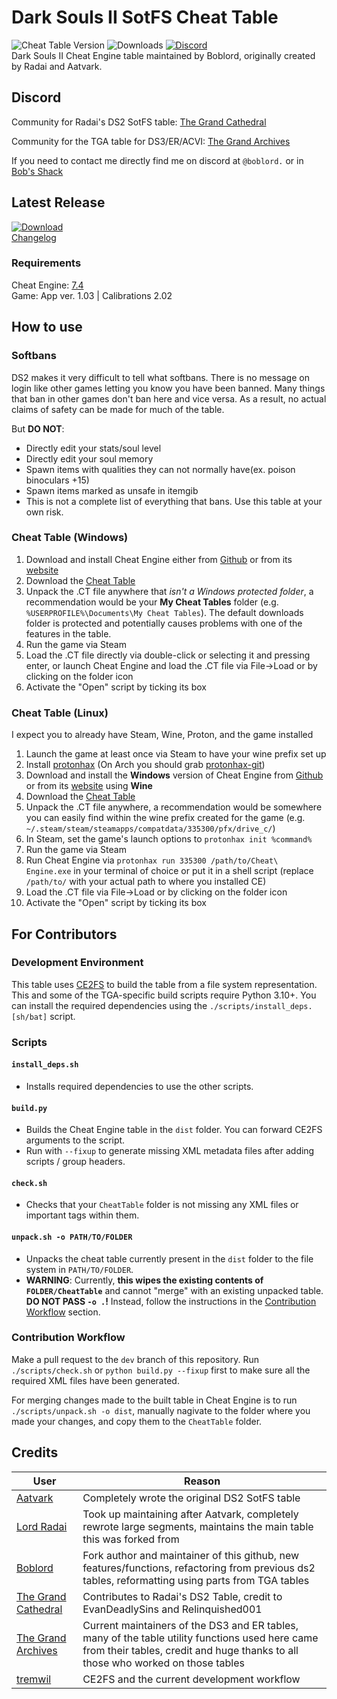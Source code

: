 # Dark Souls II SotFS Cheat Table

![Cheat Table Version](https://img.shields.io/github/v/release/boblord14/Dark-Souls-2-SotFS-CT-Bob-Edition?include_prereleases&label=Cheat%20Table&sort=semver&logo=github)
![Downloads](https://img.shields.io/github/downloads/boblord14/Dark-Souls-2-SotFS-CT-Bob-Edition/total?label=Downloads&logo=github)
[![Discord](https://img.shields.io/discord/554994746662322177?label=Discord&logo=discord)](https://discord.gg/mBf9mT2)  
Dark Souls II Cheat Engine table maintained by Boblord, originally created by Radai and Aatvark.

## Discord

Community for Radai's DS2 SotFS table:
[The Grand Cathedral](https://discord.gg/mBf9mT2)

Community for the TGA table for DS3/ER/ACVI:
[The Grand Archives](https://discord.io/the-grand-archives)

If you need to contact me directly find me on discord at `@boblord.` or in [Bob's Shack](https://discord.gg/YAUChSMeRB)

## Latest Release
[![Download](https://img.shields.io/badge/dynamic/json.svg?label=download&url=https://api.github.com/repos/boblord14/Dark-Souls-2-SotFS-CT-Bob-Edition/releases/latest&query=$.assets[0].name&style=for-the-badge)](https://github.com/boblord14/Dark-Souls-2-SotFS-CT-Bob-Edition/releases/latest)  
[Changelog](/CHANGELOG.md)

### Requirements

Cheat Engine: [7.4](https://github.com/cheat-engine/cheat-engine/releases/7.4)  
Game: App ver. 1.03 | Calibrations 2.02

## How to use

### Softbans
DS2 makes it very difficult to tell what softbans. There is no message on login like other games letting you know you have been banned.
Many things that ban in other games don't ban here and vice versa. 
As a result, no actual claims of safety can be made for much of the table. 

But **DO NOT**:
- Directly edit your stats/soul level
- Directly edit your soul memory
- Spawn items with qualities they can not normally have(ex. poison binoculars +15)
- Spawn items marked as unsafe in itemgib
- This is not a complete list of everything that bans. Use this table at your own risk.

### Cheat Table (Windows)
1. Download and install Cheat Engine either from [Github](https://github.com/cheat-engine/cheat-engine/releases) or from its [website](https://cheatengine.org/) 
2. Download the [Cheat Table](https://github.com/boblord14/Dark-Souls-2-SotFS-CT-Bob-Edition/releases/latest)
3. Unpack the .CT file anywhere that *isn't a Windows protected folder*, a recommendation would be your **My Cheat Tables** folder (e.g. `%USERPROFILE%\Documents\My Cheat Tables`). The default downloads folder is protected and potentially causes problems with one of the features in the table.
4. Run the game via Steam 
5. Load the .CT file directly via double-click or selecting it and pressing enter, or launch Cheat Engine and load the .CT file via File->Load or by clicking on the folder icon
6. Activate the "Open" script by ticking its box
### Cheat Table (Linux)
I expect you to already have Steam, Wine, Proton, and the game installed
1. Launch the game at least once via Steam to have your wine prefix set up
2. Install [protonhax](https://github.com/jcnils/protonhax) (On Arch you should grab [protonhax-git](https://aur.archlinux.org/packages/protonhax-git))
3. Download and install the **Windows** version of Cheat Engine from [Github](https://github.com/cheat-engine/cheat-engine/releases) or from its [website](https://cheatengine.org/) using **Wine**
4. Download the [Cheat Table](https://github.com/boblord14/Dark-Souls-2-SotFS-CT-Bob-Edition/releases/latest)
5. Unpack the .CT file anywhere, a recommendation would be somewhere you can easily find within the wine prefix created for the game (e.g. `~/.steam/steam/steamapps/compatdata/335300/pfx/drive_c/`)
6. In Steam, set the game's launch options to `protonhax init %command%`
7. Run the game via Steam
8. Run Cheat Engine via `protonhax run 335300 /path/to/Cheat\ Engine.exe` in your terminal of choice or put it in a shell script (replace `/path/to/` with your actual path to where you installed CE)
9. Load the .CT file via File->Load or by clicking on the folder icon
10. Activate the "Open" script by ticking its box

## For Contributors

### Development Environment

This table uses [CE2FS](https://pypi.org/project/ce2fs/) to build the table from a file system 
representation. This and some of the TGA-specific build scripts require Python 3.10+. 
You can install the required dependencies using the `./scripts/install_deps.[sh/bat]` script.

### Scripts

#### `install_deps.sh`
- Installs required dependencies to use the other scripts.

#### `build.py`
- Builds the Cheat Engine table in the `dist` folder. You can forward CE2FS arguments to the script. 
- Run with `--fixup` to generate missing XML metadata files after adding scripts / group headers.

#### `check.sh`
- Checks that your `CheatTable` folder is not missing any XML files or important tags within them. 

#### `unpack.sh -o PATH/TO/FOLDER`
- Unpacks the cheat table currently present in the `dist` folder to the file system in `PATH/TO/FOLDER`.
- **WARNING**: Currently, **this wipes the existing contents of `FOLDER/CheatTable`** and cannot "merge" with an existing unpacked table. **DO NOT PASS `-o .`!** Instead, follow the instructions in the [Contribution Workflow](#contribution-workflow) section.

### Contribution Workflow

Make a pull request to the `dev` branch of this repository. Run `./scripts/check.sh` or `python build.py --fixup` first to make sure all the required XML files have been generated.

For merging changes made to the built table in Cheat Engine is to run `./scripts/unpack.sh -o dist`, manually nagivate to the folder where you made your changes, and copy them to the `CheatTable` folder.

## Credits

User | Reason               
------------------ | ---------------------
[Aatvark](https://gist.github.com/Atvaark) | Completely wrote the original DS2 SotFS table
[Lord Radai](https://github.com/LordRadai) | Took up maintaining after Aatvark, completely rewrote large segments, maintains the main table this was forked from
[Boblord](https://github.com/boblord14) | Fork author and maintainer of this github, new features/functions, refactoring from previous ds2 tables, reformatting using parts from TGA tables
[The Grand Cathedral](https://discord.gg/mBf9mT2) | Contributes to Radai's DS2 Table, credit to EvanDeadlySins and Relinquished001
[The Grand Archives](https://github.com/The-Grand-Archives) | Current maintainers of the DS3 and ER tables, many of the table utility functions used here came from their tables, credit and huge thanks to all those who worked on those tables
[tremwil](https://github.com/tremwil/) | CE2FS and the current development workflow
